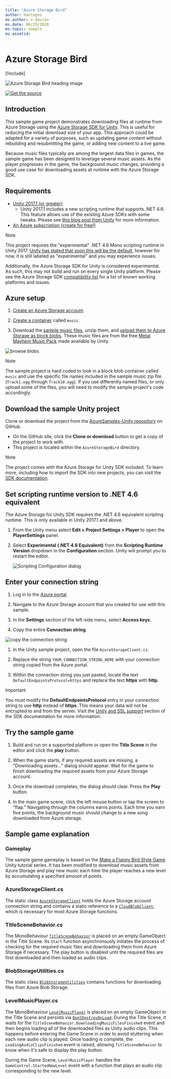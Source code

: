 ```yaml
---
title: "Azure Storage Bird"
author: dantogno
ms.author: v-davian
ms.date: 06/25/2018
ms.topic: sample
ms.assetid:
---
```

# Azure Storage Bird

[!include[](~/includes/header.md)]

![Azure Storage Bird heading image](media/azstbird_title-screen.png)

[![Get the source](https://docs.microsoft.com/en-us/sandbox/media/buttons/source2.png)](https://aka.ms/azsamples-unity)

## Introduction

This sample game project demonstrates downloading files at runtime from Azure Storage using the [Azure Storage SDK for Unity]( https://aka.ms/azstoragegamedev). This is useful for reducing the initial download size of your app. This approach could be adapted for a variety of purposes, such as updating game content without rebuilding and resubmitting the game, or adding new content to a live game.

Because music files typically are among the largest data files in games, the sample game has been designed to leverage several music assets. As the player progresses in the game, the background music changes, providing a good use case for downloading assets at runtime with the Azure Storage SDK.

## Requirements

* [Unity 2017.1 (or greater)](https://unity3d.com/)
  * Unity 2017.1 includes a new scripting runtime that supports .NET 4.6. This feature allows use of the existing Azure SDKs with some tweaks.  Please see [this blog post from Unity](https://blogs.unity3d.com/2017/07/11/introducing-unity-2017/) for more information.
* [An Azure subscription (create for free!)](https://aka.ms/azfreegamedev)

> [!NOTE]
> This project requires the "experimental" .NET 4.6 Mono scripting runtime in Unity 2017. [Unity has stated that soon this will be the default](https://forum.unity3d.com/threads/future-plans-for-the-mono-runtime-upgrade.464327/), however for now, it is still labeled as "experimental" and you may experience issues.
>
> Additionally, the Azure Storage SDK for Unity is considered experimental. As such, this may not build and run on every single Unity platform.  Please see the Azure Storage SDK [compatibility list](https://docs.microsoft.com/en-us/sandbox/gamedev/unity/azure-storage-unity#compatibility) for a list of known working platforms and issues.

## Azure setup

1. [Create an Azure Storage account](https://docs.microsoft.com/en-us/azure/storage/common/storage-quickstart-create-account?tabs=portal).

1. [Create a container](https://docs.microsoft.com/en-us/azure/storage/blobs/storage-quickstart-blobs-portal#create-a-container) called `music`.

1. Download the [sample music files](https://github.com/BrianPeek/AzureSamples-Unity/blob/master/AzureStorageBird/Metal%20Mayhem%20Music%20Pack.zip), unzip them, and [upload them to Azure Storage as block blobs](https://docs.microsoft.com/en-us/azure/storage/blobs/storage-quickstart-blobs-portal#upload-a-block-blob). These music files are from the free [Metal Mayhem Music Pack](https://assetstore.unity.com/packages/audio/music/metal-mayhem-music-pack-19233) made available by Unity.

![browse blobs](media/azstbird_blobs.png)

> [!NOTE]
> The sample project is hard coded to look in a block blob container called `music` and use the specific file names included in the sample music zip file (`Track1.ogg` through `Track10.ogg`). If you use differently named files, or only upload some of the files, you will need to modify the sample project's code accordingly.

## Download the sample Unity project

Clone or download the project from the [AzureSamples-Unity repository](https://aka.ms/azsamples-unity) on GitHub.

* On the GitHub site, click the **Clone or download** button to get a copy of the project to work with.
* This project is located within the `AzureStorageBird` directory.

> [!NOTE]
> The project comes with the Azure Storage for Unity SDK included. To learn more, including how to import the SDK into new projects, you can visit the [SDK documentation](https://aka.ms/azstoragegamedev).

## Set scripting runtime version to .NET 4.6 equivalent

The Azure Storage for Unity SDK requires the .NET 4.6 equivalent scripting runtime. This is only available in Unity 2017.1 and above.

1. From the Unity menu select **Edit > Project Settings > Player** to open the **PlayerSettings** panel.

1. Select **Experimental (.NET 4.6 Equivalent)** from the **Scripting Runtime Version** dropdown in the **Configuration** section. Unity will prompt you to restart the editor.

   ![Scripting Configuration dialog](media/azstbird_unity-player-config.png)

## Enter your connection string

1. Log in to the [Azure portal](http://portal.azure.com).

1. Navigate to the Azure Storage account that you created for use with this sample.

1. In the **Settings** section of the left-side menu, select **Access keys**.

1. Copy the entire **Connection string**.

![copy the connection string](media/azstbird_connectionstring.png)

1. In the Unity sample project, open the file `AzureStorageClient.cs`.

1. Replace the string `YOUR_CONNECTION_STRING_HERE` with your connection string copied from the Azure portal.

1. Within the connection string you just pasted, locate the text `DefaultEndpointsProtocol=https` and replace the text **https** with **http**.

> [!IMPORTANT]
> You must modify the **DefaultEndpointsProtocol** entry in your connection string to use **http** instead of **https**. This means your data will not be encrypted to and from the server. Visit the [Unity and SSL support](https://docs.microsoft.com/en-us/sandbox/gamedev/unity/azure-storage-unity#unity-and-ssl-support) section of the SDK documentation for more information.

## Try the sample game

1. Build and run on a supported platform or open the **Title Scene** in the editor and click the **play** button.

1. When the game starts, if any required assets are missing, a "Downloading assets..." dialog should appear. Wait for the game to finish downloading the required assets from your Azure Storage account.

1. Once the download completes, the dialog should clear. Press the **Play** button.

1. In the main game scene, click the left mouse button or tap the screen to "flap." Navigating through the columns earns points. Each time you earn five points, the background music should change to a new song downloaded from Azure storage.

## Sample game explanation

### Gameplay

The sample game gameplay is based on the [Make a Flappy Bird Style Game](https://unity3d.com/learn/tutorials/topics/2d-game-creation/project-goals?playlist=17093) Unity tutorial series. It has been modified to download music assets from Azure Storage and play new music each time the player reaches a new level by accumulating a specified amount of points.

### AzureStorageClient.cs

The static class [`AzureStorageClient`](https://github.com/BrianPeek/AzureSamples-Unity/blob/master/AzureStorageBird/Assets/Azure%20Storage%20Bird%20Sample%20Assets/Scripts/AzureStorageClient.cs) holds the Azure Storage account connection string and contains a static reference to a [`CloudBlobClient`](https://docs.microsoft.com/en-us/dotnet/api/microsoft.windowsazure.storage.blob.cloudblobclient?view=azure-dotnet), which is necessary for most Azure Storage functions.

### TitleSceneBehavior.cs

The MonoBehaviour [`TitleSceneBehavior`](https://github.com/BrianPeek/AzureSamples-Unity/blob/master/AzureStorageBird/Assets/Azure%20Storage%20Bird%20Sample%20Assets/Scripts/TitleSceneBehavior.cs) is placed on an empty GameObject in the Title Scene. Its `Start` function asynchronously initiates the process of checking for the required music files and downloading them from Azure Storage if necessary. The play button is disabled until the required files are first downloaded and then loaded as audio clips.

### BlobStorageUtilities.cs

The static class [`BlobStorageUtilities`](https://github.com/BrianPeek/AzureSamples-Unity/blob/master/AzureStorageBird/Assets/Azure%20Storage%20Bird%20Sample%20Assets/Scripts/BlobStorageUtilities.cs) contains functions for downloading files from Azure Blob Storage.

### LevelMusicPlayer.cs

The MonoBehaviour [`LevelMusicPlayer`](https://github.com/BrianPeek/AzureSamples-Unity/blob/master/AzureStorageBird/Assets/Azure%20Storage%20Bird%20Sample%20Assets/Scripts/LevelMusicPlayer.cs) is placed on an empty GameObject in the Title Scene and persists via [`DontDestroyOnLoad`](https://docs.unity3d.com/ScriptReference/Object.DontDestroyOnLoad.html). During the Title Scene, it waits for the `TitleSceneBehavior.DownloadingMusicFilesFinished` event and then begins loading all of the downloaded files as Unity audio clips. This happens before entering the Game Scene in order to avoid stuttering when each new audio clip is played. Once loading is complete, the `LoadingAudioClipsFinished` event is raised, allowing `TitleSceneBehavior` to know when it's safe to display the play button.

During the Game Scene, `LevelMusicPlayer` handles the `GameControl.StartedNewLevel` event with a function that plays an audio clip corresponding to the new level.
